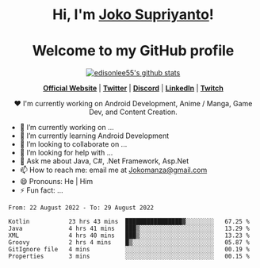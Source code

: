<h1 align="center">Hi, I'm <a href="https://www.google.com">Joko Supriyanto</a>!</h1>
<h1 align="center">Welcome to my GitHub profile</h1>

<p align="center">
  <a href="https://github.com/jokomanza"><img src="https://github-readme-stats.vercel.app/api?username=jokomanza&hide_border=true&show_icons=true" alt="edisonlee55's github stats"></a>
</p>

<p align="center">
  <strong><a href="https://www.google.com">Official Website</a></strong> |
  <strong><a href="https://twitter.com/jokomanza">Twitter</a></strong> |
  <strong><a href="https://discord.gg/nYXzaUS">Discord</a></strong> |
  <strong><a href="https://www.linkedin.com/in/jokomanza">LinkedIn</a></strong> |
  <strong><a href="https://www.twitch.tv/jokomanza">Twitch</a></strong>
</p>

<p align="center">❤ I'm currently working on Android Development, Anime / Manga, Game Dev, and Content Creation.</p>

- 🔭 I’m currently working on ...
- 🌱 I’m currently learning Android Development
- 👯 I’m looking to collaborate on ...
- 🤔 I’m looking for help with ...
- 💬 Ask me about Java, C#, .Net Framework, Asp.Net
- 📫 How to reach me: email me at Jokomanza@gmail.com
- 😄 Pronouns: He | Him
- ⚡ Fun fact: ...

<!--START_SECTION:waka-->

```text
From: 22 August 2022 - To: 29 August 2022

Kotlin           23 hrs 43 mins  ████████████████▓░░░░░░░░   67.25 %
Java             4 hrs 41 mins   ███▒░░░░░░░░░░░░░░░░░░░░░   13.29 %
XML              4 hrs 40 mins   ███▒░░░░░░░░░░░░░░░░░░░░░   13.23 %
Groovy           2 hrs 4 mins    █▒░░░░░░░░░░░░░░░░░░░░░░░   05.87 %
GitIgnore file   4 mins          ░░░░░░░░░░░░░░░░░░░░░░░░░   00.19 %
Properties       3 mins          ░░░░░░░░░░░░░░░░░░░░░░░░░   00.15 %
```

<!--END_SECTION:waka-->
